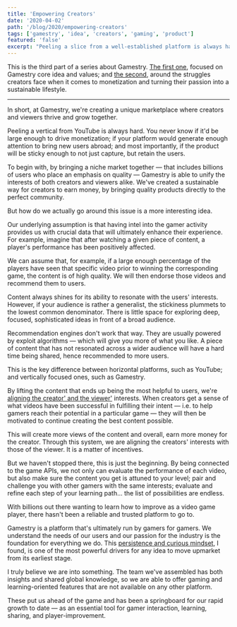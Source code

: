 ```yaml
---
title: 'Empowering Creators'
date: '2020-04-02'
path: '/blog/2020/empowering-creators'
tags: ['gamestry', 'idea', 'creators', 'gaming', 'product']
featured: 'false'
excerpt: "Peeling a slice from a well-established platform is always hard. Your value prop must be unique and the audience large enough to generate the initial momentum. By aligning the creators' interests with those of the viewer we are building a gaming-focused community."
---
```


This is the third part of a series about Gamestry. [The first one](/blog/2020/what-gamestry-is-about), focused on Gamestry core idea and values; and [the second](/blog/2020/creators-are-struggling), around the struggles creators face when it comes to monetization and turning their passion into a sustainable lifestyle.

---

In short, at Gamestry, we're creating a unique marketplace where creators and viewers thrive and grow together.

Peeling a vertical from YouTube is always hard. You never know if it'd be large enough to drive monetization; if your platform would generate enough attention to bring new users abroad; and most importantly, if the product will be sticky enough to not just capture, but retain the users.

To begin with, by bringing a niche market together — that includes billions of users who place an emphasis on quality — Gamestry is able to unify the interests of both creators and viewers alike. We've created a sustainable way for creators to earn money, by bringing quality products directly to the perfect community.

But how do we actually go around this issue is a more interesting idea.

Our underlying assumption is that having intel into the gamer activity provides us with crucial data that will ultimately enhance their experience. For example, imagine that after watching a given piece of content, a player's performance has been positively affected.

We can assume that, for example, if a large enough percentage of the players have seen that specific video prior to winning the corresponding game, the content is of high quality. We will then endorse those videos and recommend them to users.

Content always shines for its ability to resonate with the users' interests. However, if your audience is rather a generalist, the stickiness plummets to the lowest common denominator. There is little space for exploring deep, focused, sophisticated ideas in front of a broad audience.

Recommendation engines don't work that way. They are usually powered by exploit algorithms — which will give you more of what you like. A piece of content that has not resonated across a wider audience will have a hard time being shared, hence recommended to more users.

This is the key difference between horizontal platforms, such as YouTube; and vertically focused ones, such as Gamestry.

By lifting the content that ends up being the most helpful to users, we're [aligning the creator' and the viewer'](/blog/2017/alignment) interests. When creators get a sense of what videos have been successful in fulfilling their intent — i.e. to help gamers reach their potential in a particular game — they will then be motivated to continue creating the best content possible.

This will create more views of the content and overall, earn more money for the creator. Through this system, we are aligning the creators' interests with those of the viewer. It is a matter of incentives.

But we haven't stopped there, this is just the beginning. By being connected to the game APIs, we not only can evaluate the performance of each video, but also make sure the content you get is attuned to your level; pair and challenge you with other gamers with the same interests; evaluate and refine each step of your learning path... the list of possibilities are endless.

With billions out there wanting to learn how to improve as a video game player, there hasn't been a reliable and trusted platform to go to.

Gamestry is a platform that's ultimately run by gamers for gamers. We understand the needs of our users and our passion for the industry is the foundation for everything we do. This [persistence and curious mindset](/blog/2017/curiosity-trumps-everything), I found, is one of the most powerful drivers for any idea to move upmarket from its earliest stage.

I truly believe we are into something. The team we've assembled has both insights and shared global knowledge, so we are able to offer gaming and learning-oriented features that are not available on any other platform.

These put us ahead of the game and has been a springboard for our rapid growth to date — as an essential tool for gamer interaction, learning, sharing, and player-improvement.
